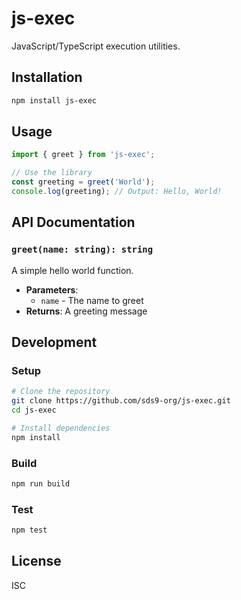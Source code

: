 # js-exec

JavaScript/TypeScript execution utilities.

## Installation

```bash
npm install js-exec
```

## Usage

```typescript
import { greet } from 'js-exec';

// Use the library
const greeting = greet('World');
console.log(greeting); // Output: Hello, World!
```

## API Documentation

### `greet(name: string): string`

A simple hello world function.

- **Parameters**:
  - `name` - The name to greet
- **Returns**: A greeting message

## Development

### Setup

```bash
# Clone the repository
git clone https://github.com/sds9-org/js-exec.git
cd js-exec

# Install dependencies
npm install
```

### Build

```bash
npm run build
```

### Test

```bash
npm test
```

## License

ISC